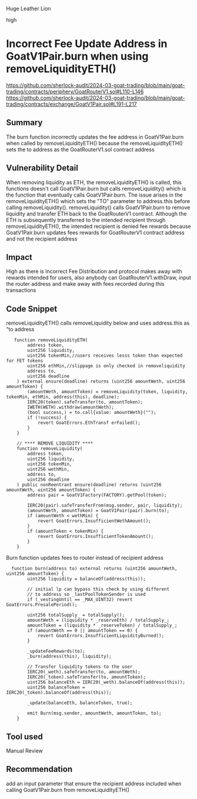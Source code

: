 Huge Leather Lion

high

# Incorrect Fee Update Address in GoatV1Pair.burn when using removeLiquidityETH()

https://github.com/sherlock-audit/2024-03-goat-trading/blob/main/goat-trading/contracts/periphery/GoatRouterV1.sol#L110-L146
https://github.com/sherlock-audit/2024-03-goat-trading/blob/main/goat-trading/contracts/exchange/GoatV1Pair.sol#L191-L217

## Summary
The burn function incorrectly updates the fee address in GoatV1Pair.burn when called by removeLiquidityETH() because the removeLiquidityETH() sets the to address as the GoatRouterV1.sol contract address 
## Vulnerability Detail
When removing liquidity as ETH, the removeLiquidityETH() is called, this functions doesn't call GoatV1Pair.burn but calls removeLiquidity() which is the function that eventually calls GoatV1Pair.burn.
The issue arises in the removeLiquidityETH() which sets the "TO" parameter to address.this before calling removeLiquidity(). 
removeLiquidity() calls GoatV1Pair.burn to remove liquidity and transfer ETH back to the GoatRouterV1 contract. Although the ETH is subsequently transferred to the intended recipient through removeLiquidityETH(), the intended recipient is denied fee rewards because GoatV1Pair.burn  updates fees rewards for GoatRouterV1 contract address and not the recipient address
## Impact
High as there is Incorrect Fee Distribution  and protocol  makes away with rewards intended for users, also anybody can GoatRouterV1.withDraw, input the router address and make away with fees recorded during this transactions
## Code Snippet
removeLiquidityETH() calls removeLiquidity below and uses address.this as "to address

```solidity
   function removeLiquidityETH(
        address token,
        uint256 liquidity,
        uint256 tokenMin,//users receives lesss token than expected for FET tokens 
        uint256 ethMin,//slippage is only checked in removeliquidity
        address to,
        uint256 deadline
    ) external ensure(deadline) returns (uint256 amountWeth, uint256 amountToken) {
        (amountWeth, amountToken) = removeLiquidity(token, liquidity, tokenMin, ethMin, address(this), deadline);
        IERC20(token).safeTransfer(to, amountToken);
        IWETH(WETH).withdraw(amountWeth);
        (bool success,) = to.call{value: amountWeth}("");
        if (!success) {
            revert GoatErrors.EthTransf erFailed();
        }
    }

    // **** REMOVE LIQUIDITY ****
    function removeLiquidity(
        address token,
        uint256 liquidity,
        uint256 tokenMin,
        uint256 wethMin,
        address to,
        uint256 deadline
    ) public nonReentrant ensure(deadline) returns (uint256 amountWeth, uint256 amountToken) {
        address pair = GoatV1Factory(FACTORY).getPool(token);

        IERC20(pair).safeTransferFrom(msg.sender, pair, liquidity);
        (amountWeth, amountToken) = GoatV1Pair(pair).burn(to);
        if (amountWeth < wethMin) {
            revert GoatErrors.InsufficientWethAmount();
        }
        if (amountToken < tokenMin) {
            revert GoatErrors.InsufficientTokenAmount();
        }
    }
```
Burn function updates fees to router instead of recipient address
```solidity
  function burn(address to) external returns (uint256 amountWeth, uint256 amountToken) {
        uint256 liquidity = balanceOf(address(this));

        // initial lp can bypass this check by using different
        // to address so _lastPoolTokenSender is used
        if (_vestingUntil == _MAX_UINT32) revert GoatErrors.PresalePeriod();

        uint256 totalSupply_ = totalSupply();
        amountWeth = (liquidity * _reserveEth) / totalSupply_;
        amountToken = (liquidity * _reserveToken) / totalSupply_;
        if (amountWeth == 0 || amountToken == 0) {
            revert GoatErrors.InsufficientLiquidityBurned();
        }

        _updateFeeRewards(to);
        _burn(address(this), liquidity);

        // Transfer liquidity tokens to the user
        IERC20(_weth).safeTransfer(to, amountWeth);
        IERC20(_token).safeTransfer(to, amountToken);
        uint256 balanceEth = IERC20(_weth).balanceOf(address(this));
        uint256 balanceToken = IERC20(_token).balanceOf(address(this));

        _update(balanceEth, balanceToken, true);

        emit Burn(msg.sender, amountWeth, amountToken, to);
    }

```
## Tool used

Manual Review

## Recommendation
add an input parameter that ensure the recipient address included when calling GoatV1Pair.burn from removeLiquidityETH()
